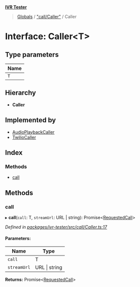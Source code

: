 **[IVR Tester](../README.md)**

> [Globals](../README.md) / ["call/Caller"](../modules/_call_caller_.md) / Caller

# Interface: Caller\<T>

## Type parameters

Name |
------ |
`T` |

## Hierarchy

* **Caller**

## Implemented by

* [AudioPlaybackCaller](../classes/_call_audioplaybackcaller_.audioplaybackcaller.md)
* [TwilioCaller](../classes/_call_twiliocaller_.twiliocaller.md)

## Index

### Methods

* [call](_call_caller_.caller.md#call)

## Methods

### call

▸ **call**(`call`: T, `streamUrl`: URL \| string): Promise\<[RequestedCall](../modules/_call_caller_.md#requestedcall)>

*Defined in [packages/ivr-tester/src/call/Caller.ts:17](https://github.com/SketchingDev/ivr-tester/blob/734e920/packages/ivr-tester/src/call/Caller.ts#L17)*

#### Parameters:

Name | Type |
------ | ------ |
`call` | T |
`streamUrl` | URL \| string |

**Returns:** Promise\<[RequestedCall](../modules/_call_caller_.md#requestedcall)>
